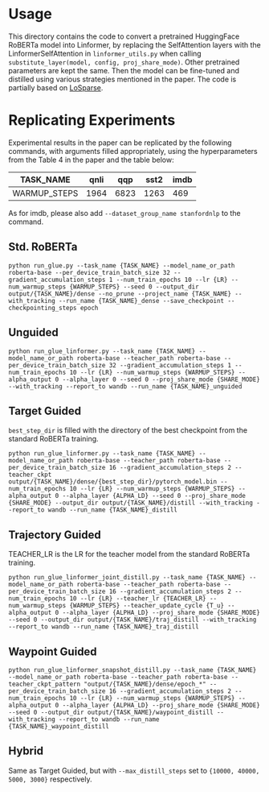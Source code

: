 # Usage

This directory contains the code to convert a pretrained HuggingFace RoBERTa model into Linformer, by replacing the 
SelfAttention layers with the LinformerSelfAttention in `linformer_utils.py` when calling 
`substitute_layer(model, config, proj_share_mode)`.
Other pretrained parameters are kept the same.
Then the model can be fine-tuned and distilled using various strategies mentioned in the paper.
The code is partially based on [LoSparse](https://github.com/yxli2123/LoSparse).

# Replicating Experiments
Experimental results in the paper can be replicated by the following commands, with arguments filled appropriately,
using the hyperparameters from the Table 4 in the paper and the table below:

| TASK_NAME    | qnli | qqp  | sst2 | imdb |
|--------------|------|------|------|--------------------------------------|
| WARMUP_STEPS | 1964 | 6823 | 1263 | 469                                  |

As for imdb, please also add `--dataset_group_name stanfordnlp` to the command.

## Std. RoBERTa

`python run_glue.py --task_name {TASK_NAME} --model_name_or_path roberta-base --per_device_train_batch_size 32 --gradient_accumulation_steps 1 --num_train_epochs 10 --lr {LR} --num_warmup_steps {WARMUP_STEPS} --seed 0 --output_dir output/{TASK_NAME}/dense --no_prune --project_name {TASK_NAME} --with_tracking --run_name {TASK_NAME}_dense --save_checkpoint --checkpointing_steps epoch`

## Unguided

`python run_glue_linformer.py --task_name {TASK_NAME} --model_name_or_path roberta-base --teacher_path roberta-base --per_device_train_batch_size 32 --gradient_accumulation_steps 1 --num_train_epochs 10 --lr {LR} --num_warmup_steps {WARMUP_STEPS} --alpha_output 0 --alpha_layer 0 --seed 0 --proj_share_mode {SHARE_MODE} --with_tracking --report_to wandb --run_name {TASK_NAME}_unguided`

## Target Guided
`best_step_dir` is filled with the directory of the best checkpoint from the standard RoBERTa training.

`python run_glue_linformer.py --task_name {TASK_NAME} --model_name_or_path roberta-base --teacher_path roberta-base --per_device_train_batch_size 16 --gradient_accumulation_steps 2 --teacher_ckpt output/{TASK_NAME}/dense/{best_step_dir}/pytorch_model.bin --num_train_epochs 10 --lr {LR} --num_warmup_steps {WARMUP_STEPS} --alpha_output 0 --alpha_layer {ALPHA_LD} --seed 0 --proj_share_mode {SHARE_MODE} --output_dir output/{TASK_NAME}/distill --with_tracking --report_to wandb --run_name {TASK_NAME}_distill`

## Trajectory Guided

TEACHER_LR is the LR for the teacher model from the standard RoBERTa training.

`python run_glue_linformer_joint_distill.py --task_name {TASK_NAME} --model_name_or_path roberta-base --teacher_path roberta-base --per_device_train_batch_size 16 --gradient_accumulation_steps 2 --num_train_epochs 10 --lr {LR} --teacher_lr {TEACHER_LR} --num_warmup_steps {WARMUP_STEPS} --teacher_update_cycle {T_u} --alpha_output 0 --alpha_layer {ALPHA_LD} --proj_share_mode {SHARE_MODE}  --seed 0 --output_dir output/{TASK_NAME}/traj_distill --with_tracking --report_to wandb --run_name {TASK_NAME}_traj_distill`

## Waypoint Guided

`python run_glue_linformer_snapshot_distill.py --task_name {TASK_NAME} --model_name_or_path roberta-base --teacher_path roberta-base --teacher_ckpt_pattern "output/{TASK_NAME}/dense/epoch_*" --per_device_train_batch_size 16 --gradient_accumulation_steps 2 --num_train_epochs 10 --lr {LR} --num_warmup_steps {WARMUP_STEPS} --alpha_output 0 --alpha_layer {ALPHA_LD} --proj_share_mode {SHARE_MODE} --seed 0 --output_dir output/{TASK_NAME}/waypoint_distill --with_tracking --report_to wandb --run_name {TASK_NAME}_waypoint_distill`

## Hybrid

Same as Target Guided, but with `--max_distill_steps` set to `{10000, 40000, 5000, 3000}` respectively.


